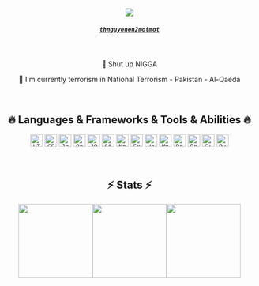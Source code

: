 <div align="center">
  <h1>
    <img src="https://readme-typing-svg.herokuapp.com/?lines=LOLI,+NEVER+DIE;SHUT+UP+NIGGA....;HENTAI+SV+BIENTHAI+GAY!&center=true&size=30">
  </h1>
  <h5>
    <code><a href="https://www.facebook.com/thnguyenen2motmot/" title="Facebook Profile">thnguyenen2motmot</a></code>
  </h5>
</div>

<br />

<div align="center">
  <p> 👋 Shut up NIGGA <p>
  <p> 🔬 I'm currently terrorism in National Terrorism - Pakistan - Al-Qaeda </p>
</div>

<br />

<div align="center">
  <h2> 🔥 Languages & Frameworks & Tools & Abilities 🔥 </h2>
  <p>
    <code><img title="HTML" height="25" src="images/html.svg"></code>
    <code><img title="CSS" height="25" src="images/css.svg"></code>
    <code><img title="Javascript" height="25" src="images/javascript.svg"></code>
    <code><img title="Bootstrap" height="25" src="images/bootstrap.svg"></code>
    <code><img title="JQuery" height="25" src="images/jquery.svg"></code>
    <code><img title="SASS" height="25" src="images/sass.svg"></code>
    <code><img title="NodeJs" height="25" src="images/nodejs.svg"></code>
    <code><img title="ExpressJs" height="25" src="images/expressjs.svg"></code>
    <code><img title="Handlebar" height="25" src="images/handlebarsjs.svg"></code>
    <code><img title="MongoDB" height="25" src="images/mongodb.svg"></code>
    <code><img title="React" height="25" src="images/react.svg"></code>
    <code><img title="Redux" height="25" src="images/redux.svg"></code>
    <code><img title="C++" height="25" src="images/cpp.svg"></code>
    <code><img title="Python" height="25" src="images/python.svg"></code>
  </p>
</div>

<br />

<div align="center">
  <h2 > ⚡ Stats ⚡ </h2>
  <div style="display: flex; justify-content: center;">
    <img height="150px" src="https://streak-stats.demolab.com/?user=thiennbao&theme=react&border=61dafb&hide_border=true" />
    <img height="150px" src="https://github-readme-stats.vercel.app/api/top-langs/?username=thiennbao&hide=c%23,powershell,Mathematica,Ruby,Objective-C,Objective-C%2b%2b,Cuda&title_color=61dafb&text_color=ffffff&icon_color=61dafb&bg_color=20232a&langs_count=8&layout=compact&border_color=61dafb&hide_border=true&size_weight=0.5&count_weight=0.5" />
    <img height="150px" src="https://github-readme-stats.vercel.app/api?username=thiennbao&show_icons=true&theme=react&border_color=61dafb&hide_border=true" />
  </div>
</div>
